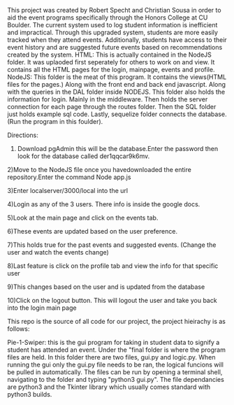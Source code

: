 This project was created by Robert Specht and Christian Sousa in order to aid the event programs specifically through the Honors College at CU Boulder. 
The current system used to log student information is inefficient and impractical. 
Through this upgraded system, students are more easily tracked when they attend events.
Additionally, students have access to their event history and are suggested future events based on recommendations created by the system.
  HTML:
    This is actually contained in the NodeJS folder. It was uplaoded first seperately for others to work on and view. It contains all the HTML pages for the login, mainpage, events and profile. 
  NodeJS:
  This folder is the meat of this program. It contains the views(HTML files for the pages.) Along with
the front end and back end javascript. Along with the queries in the DAL folder inside NODEJS.
This folder also holds the information for login. Mainly in the middleware. Then holds the server connection for each page through the routes folder. Then the SQL folder just holds example sql code. Lastly, sequelize folder connects
the database. (Run the program in this foulder).

Directions: 
1) Download pgAdmin this will be the database.Enter the password then look for the
database called der1qqcar9k6mv.

2)Move to the NodeJS file once you havedownloaded the entire repository.Enter the command Node app.js

3)Enter localserver/3000/local into the url

4)Login as any of the 3 users. There info is inside the google docs.

5)Look at the main page and click on the events tab.

6)These events are updated based on the user preference.

7)This holds true for the past events and suggested events.
(Change the user and watch the events change)

8)Last feature is click on the profile tab and view the info for that specific user

9)This changes based on the user and is updated from the database

10)Click on the logout button. This will logout the user and take you back into the login main page


This repo is the source of all code for our project, the project hieirachy is as follows:

Pie-1-Swiper:
  this is the gui program for taking in student data to signify a student has attended an event. Under the "final folder 
is where the program files are held. In this folder there are two files, gui.py and logic.py. When running the gui only the gui.py 
file needs to be ran, the logical funcions will be pulled in automatically. The files can be run by opening a terminal shell, 
navigating to the folder and typing "python3 gui.py". The file dependancies are python3 and the Tkinter library which usually comes 
standard with python3 builds.

